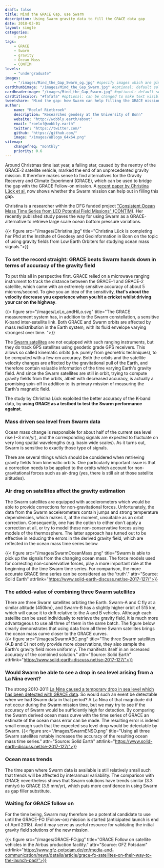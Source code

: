```yaml
---
draft: false
title: Mind the GRACE Gap, use Swarm
description: Using Swarm gravity data to fill the GRACE data gap
date: 2018-03-01
layout: single
categories:
    - post
tags:
    - GRACE
    - Swarm
    - gravity
    - Ocean Mass
    - CONTIM
levels:
    - "undergraduate"
images: 
    - "/images/Mind_the_Gap_Swarm_og.jpg" #specify images which are given to FB and co to add while linking
cardthumbimage: "/images/Mind_the_Gap_Swarm.jpg" #optional: default solid color if unset
cardheaderimage: "/images/Mind_the_Gap_Swarm.jpg" #optional: default solid color if unset set with: hcardbackground: "#263238"
cardtitlecolor: "#fafafa" #optional: can be changed to make text visible over card image
tweetshare: "Mind the gap: how Swarm can help filling the GRACE mission gap"
author:
    name: "Roelof Rietbroek"
    description: "Researches geodesy at the University of Bonn"
    website: "http://wobbly.earth/about"
    email: "roelof@wobbly.earth"
    twitter: "https://twitter.com/"
    github: "https://github.com/"
    image: "/images/WBlogo_64x64.png"
sitemap:
    changefreq: "monthly"
    priority: 0.6
---
```


Around Christmas time last year, a falling star, caused by the reentry of the GRACE-2 satellite vehicle, marked the end of an unprecedented gravity mission. It therefore makes sense to find alternatives for the Gravity Recovery and Climate Experiment (GRACE), which can be used to bridge the gap with the GRACE Follow-on mission. A [recent paper by Christina Lück et al.](https://www.solid-earth-discuss.net/se-2017-127/) now shows whether the Swarm mission can help out in filling this gap.
<!--more-->

Christina is a researcher within the DFG funded project ["Consistent Ocean Mass Time Series from LEO Potential Field Missions" (CONTIM)](/project/contim). Her recently published study paves the way for using Swarm as a GRACE-alternative to retrieve large scale ocean bottom pressure variations.   

{{< figure src="/images/Christina.jpg" title="Christina Lück is completing her Phd at the Institute of Geodesy and Geoinformation in Bonn on the topic of using gravity fields from Low Earth Orbiters for studying ocean mass signals.">}}

### To set the record straight: GRACE beats Swarm hands down in terms of accuracy of the gravity field 
To put this all in perspective first. GRACE relied on a microwave ranging instrument to track the distance between the GRACE-1 and GRACE-2 satellite, which came with an extremely sensitive accuracy of about 5 microns/second. To give you an idea of the sensitivity, **that's about the velocity decrease you experience when you hit a cricket whilst driving your car on the highway**. 

{{< figure src="/images/LoLo_andHiLo.svg" title="The GRACE measurement system has, in addition to the Swarm constellation, a sensitive K-band inter-satellite link. Both GRACE and Swarm orbits are affected by mass redistribution in the Earth system, with its fluid envelope varying strongest over time. ">}}

The [Swarm satellites](http://www.esa.int/Our_Activities/Observing_the_Earth/Swarm/Introducing_Swarm) are not equipped with such ranging instruments, but they do track GPS satellites using geodetic grade GPS receivers. This allows so called kinematic orbits (i.e. purely from geometric techniques), to be computed with a few cm accuracy. Both the orbits and the satellite velocity changes are affected by the gravitational pull of the Earth, and therefore contain valuable information of the time varying Earth's gravity field. 
And since the Swarm satellites are still in orbit, trying to compute gravity fields from the orbits, albeit with decreased accuracy, is actually a promising spin-off in addition to its primary mission of measuring the Earth's magnetic field.

The study by Christina Lück exploited the better accuracy of the K-band data, by **using GRACE as a testbed to test the Swarm performance against**.


###  Mass driven sea level from Swarm data
Ocean mass change is responsible for about half of the current sea level rise (~3 mm/yr), and the corresponding signals are expected to fluctuate on very long spatial wavelengths (e.g. basin wide scales). As it turns out,  Swarm is sensitive to exactly those type of signals.

There are several things which should be considered when retrieving gravity fields from kinematic orbits. One particularly important issue is that a correction needs to be applied to the orbits which account for non-gravitational forces such as air-drag (yes, there is still air at those satellite altitudes).

### Air drag on satellites affect the gravity estimation
The Swarm satellites are equipped with accelerometers which would be able to provide corrections for non-gravitational forces. Unfortunately, the data from the Swarm accelerometers contain jumps and strong temperature dependencies, which makes it, at the moment, unsuitable as an orbit correction. Consequently, one has the option to either don't apply a correction at all, or try to model these non-conservative forces using models of the thermosphere. The latter approach has turned out to be effective in reducing the errors in the derived gravity field, which are reflected in the ocean mass time series below.  
 
{{< figure src="/images/SwarmOceanMass.png" title="Swarm is able to pick up the signals from the changing ocean mass. The force models used for correcting non-conservative forces, play a more important role at the beginning of the time Swarm time series. For comparison, the more accurate GRACE time series can be considered as the 'truth'." attr="Source: Solid Earth" attrlink="https://www.solid-earth-discuss.net/se-2017-127/">}}

### The added-value of combining three Swarm satellites
There are three Swarm satellites orbiting the Earth. Swarm-A and C fly at a similar altitude (450km), and Swarm-B has a slightly higher orbit of 515 km, which will cause it to drift relative to the A and B vehicles. Although each satellite can be used individually to retrieve the gravity field, it is much more advantageous to use all three of them in the same batch. The figure below clearly demonstrates that using data from all three Swarm satellites brings the ocean mass curve closer to the GRACE curves.  
{{< figure src="/images/SwarmABC.png" title="The three Swarm satellites (A,B and C) not only provide more observations, they also sample the Earth's gravity field more uniformly. The manifests itself in an increased accuracy of the combined solution." attr="Source: Solid Earth" attrlink="https://www.solid-earth-discuss.net/se-2017-127/">}}

### Would Swarm be able to see a drop in sea level arising from a La Nina event?
The strong 2010-2011 [La Nina caused a temporary drop in sea level which has been detected with GRACE data](http://onlinelibrary.wiley.com/doi/10.1029/2012GL053055/full). So would such an event be detectable when we had Swarm data in that period? A La Nina of that magnitude did not occur during the Swarm mission time, but we may try to see if the accuracy of Swarm would be sufficiently high for detection. By comparing the Swarm derived ocean mass curve with the time series of GRACE an estimate of the ocean mass error can be made. The resulting error is indeed small enough such that the expected sea level drop would be detectable by Swarm.
{{< figure src="/images/SwarmENSO.png" title="Using all three Swarm satellites notably increases the accuracy of the resulting ocean mass time series." attr="Source: Solid Earth" attrlink="https://www.solid-earth-discuss.net/se-2017-127/">}}

### Ocean mass  trends 
The time span where Swarm data is available is still relatively small such that trends will be affected by interannual variability. The comparison with GRACE nevertheless shows that Swarm solutions have trends similar (3.3 mm/yr) to GRACE (3.5 mm/yr), which puts more confidence in using Swarm as gap filler substitute.

### Waiting for GRACE follow on
For the time being, Swarm may therefore be a potential candidate to use until the GRACE-FO (Follow-on) mission is started (anticipated launch is end of April 2018). And it may serve as useful resource for validating the initial gravity field solutions of the new mission. 

{{< figure src="/images/GRACE-FO.jpg" title="GRACE Follow on satellite vehicles in the Airbus production facility." attr="Source: GFZ Potsdam" attrlink="https://www.gfz-potsdam.de/en/media-and-communication/news/details/article/grace-fo-satellites-on-their-way-to-the-launch-pad/">}}
